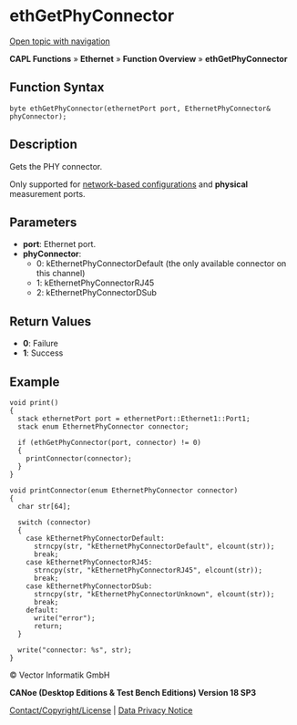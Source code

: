 # ethGetPhyConnector

[Open topic with navigation](../../../../../CANoeDEFamily.htm#Topics/CAPLFunctions/IP/Functions/CAPLfunctionEthGetPhyConnector.md)

**CAPL Functions** » **Ethernet** » **Function Overview** » **ethGetPhyConnector**

## Function Syntax

```plaintext
byte ethGetPhyConnector(ethernetPort port, EthernetPhyConnector& phyConnector);
```

## Description

Gets the PHY connector.

Only supported for [network-based configurations](../../../CANoeCANalyzer/Ethernet/EthernetPortBasedNetworkAccess.md) and **physical** measurement ports.

## Parameters

- **port**: Ethernet port.
- **phyConnector**:
  - 0: kEthernetPhyConnectorDefault (the only available connector on this channel)
  - 1: kEthernetPhyConnectorRJ45
  - 2: kEthernetPhyConnectorDSub

## Return Values

- **0**: Failure
- **1**: Success

## Example

```plaintext
void print()
{
  stack ethernetPort port = ethernetPort::Ethernet1::Port1;
  stack enum EthernetPhyConnector connector;

  if (ethGetPhyConnector(port, connector) != 0)
  {
    printConnector(connector);
  }
}

void printConnector(enum EthernetPhyConnector connector)
{
  char str[64];

  switch (connector)
  {
    case kEthernetPhyConnectorDefault:
      strncpy(str, "kEthernetPhyConnectorDefault", elcount(str));
      break;
    case kEthernetPhyConnectorRJ45:
      strncpy(str, "kEthernetPhyConnectorRJ45", elcount(str));
      break;
    case kEthernetPhyConnectorDSub:
      strncpy(str, "kEthernetPhyConnectorUnknown", elcount(str));
      break;
    default:
      write("error");
      return;
  }

  write("connector: %s", str);
}
```

© Vector Informatik GmbH

**CANoe (Desktop Editions & Test Bench Editions) Version 18 SP3**

[Contact/Copyright/License](../../../Shared/ContactCopyrightLicense.md) | [Data Privacy Notice](https://www.vector.com/int/en/company/get-info/privacy-policy/)
